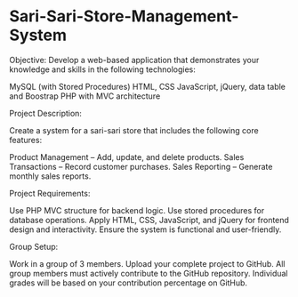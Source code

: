 # Sari-Sari-Store-Management-System

Objective: Develop a web-based application that demonstrates your knowledge and skills in
the following technologies:


MySQL
(with Stored Procedures)
HTML,
CSS
JavaScript,
jQuery, data table and Boostrap
PHP
with MVC architecture



Project Description:

Create a system for a sari-sari store that includes the following core
features:


Product
Management – Add, update, and delete products.
Sales
Transactions – Record customer purchases.
Sales
Reporting – Generate monthly sales reports.



Project Requirements:


Use
PHP MVC structure for backend logic.
Use
stored procedures for database operations.
Apply
HTML, CSS, JavaScript, and jQuery for frontend design and interactivity.
Ensure
the system is functional and user-friendly.



Group Setup:


Work
in a group of 3 members.
Upload
your complete project to GitHub.
All
group members must actively contribute to the GitHub repository.
Individual
grades will be based on your contribution percentage on GitHub.
